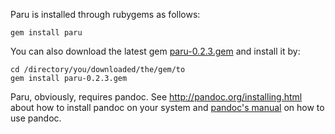 Paru is installed through rubygems as follows:

~~~ {.bash}
gem install paru
~~~

You can also download the latest gem
[paru-0.2.3.gem](https://github.com/htdebeer/paru/blob/master/releases/paru-0.2.3.gem)
and install it by:

~~~ {.bash}
cd /directory/you/downloaded/the/gem/to
gem install paru-0.2.3.gem
~~~

Paru, obviously, requires pandoc. See <http://pandoc.org/installing.html>
about how to install pandoc on your system and [pandoc's
manual](http://pandoc.org/README.html) on how to use pandoc.
